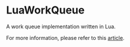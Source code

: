 # LuaWorkQueue
A work queue implementation written in Lua.

For more information, please refer to this [article](http://www.pyericz.com/lua/2017/08/24/lua-work-queue/).
